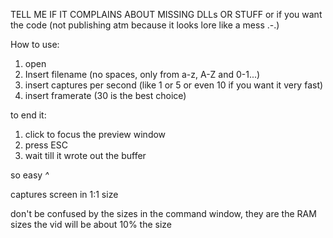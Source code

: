 TELL ME IF IT COMPLAINS ABOUT MISSING DLLs OR STUFF
or if you want the code
(not publishing atm because it looks lore like a mess .-.)


How to use:

1. open
2. Insert filename (no spaces, only from a-z, A-Z and 0-1...)
3. insert captures per second (like 1 or 5 or even 10 if you want it very fast)
4. insert framerate (30 is the best choice)

to end it:
1. click to focus the preview window
2. press ESC
3. wait till it wrote out the buffer

so easy *^*

captures screen in 1:1 size

don't be confused by the sizes in the command window, they are the RAM sizes
the vid will be about 10% the size